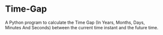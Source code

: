 # Time-Gap
A Python program to calculate the Time Gap (In Years, Months, Days, Minutes And Seconds) between the current time instant and the future time.
